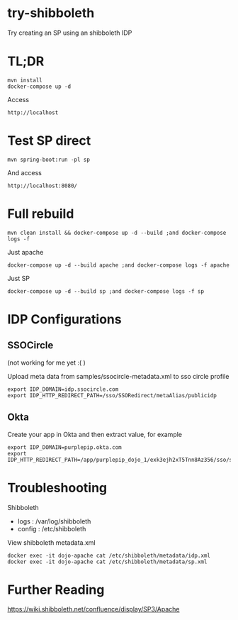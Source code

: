 # try-shibboleth

Try creating an SP using an shibboleth IDP

# TL;DR

    mvn install
    docker-compose up -d

Access

    http://localhost

# Test SP direct

    mvn spring-boot:run -pl sp

And access

    http://localhost:8080/

# Full rebuild

    mvn clean install && docker-compose up -d --build ;and docker-compose logs -f

Just apache

    docker-compose up -d --build apache ;and docker-compose logs -f apache

Just SP

    docker-compose up -d --build sp ;and docker-compose logs -f sp

# IDP Configurations

## SSOCircle

(not working for me yet :( )

Upload meta data from samples/ssocircle-metadata.xml to sso circle profile

```
export IDP_DOMAIN=idp.ssocircle.com
export IDP_HTTP_REDIRECT_PATH=/sso/SSORedirect/metaAlias/publicidp
```

## Okta

Create your app in Okta and then extract value, for example

```
export IDP_DOMAIN=purplepip.okta.com
export IDP_HTTP_REDIRECT_PATH=/app/purplepip_dojo_1/exk3ejh2xT5Tnn8Az356/sso/saml
```


# Troubleshooting

Shibboleth
* logs : /var/log/shibboleth
* config : /etc/shibboleth

View shibboleth metadata.xml

    docker exec -it dojo-apache cat /etc/shibboleth/metadata/idp.xml
    docker exec -it dojo-apache cat /etc/shibboleth/metadata/sp.xml

# Further Reading

https://wiki.shibboleth.net/confluence/display/SP3/Apache

